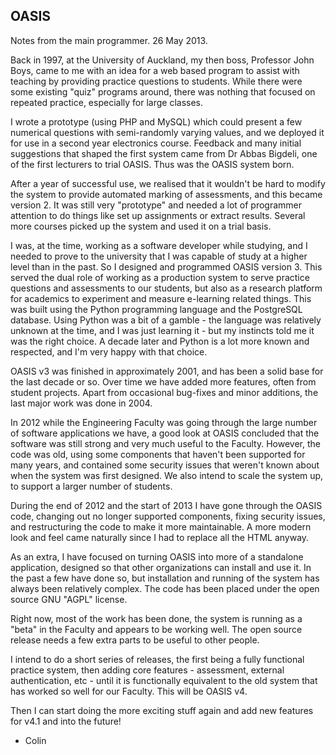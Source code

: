 
OASIS
-----

Notes from the main programmer. 26 May 2013.


Back in 1997, at the University of Auckland, my then boss, Professor John Boys, came to me with an idea for a web based
program to assist with teaching by providing practice questions to students. While there were some existing "quiz"
programs around, there was nothing that focused on repeated practice, especially for large classes.

I wrote a prototype (using PHP and MySQL) which could present a few numerical questions with semi-randomly varying
values, and we deployed it for use in a second year electronics course. Feedback and many initial suggestions that
shaped the first system came from Dr Abbas Bigdeli, one of the first lecturers to trial OASIS.
Thus was the OASIS system born.

After a year of successful use, we realised that it wouldn't be hard to modify the system to provide automated marking
of assessments, and this became version 2. It was still very "prototype" and needed a lot of programmer attention to
do things like set up assignments or extract results. Several more courses picked up the system and used it on
a trial basis.

I was, at the time, working as a software developer while studying, and I needed to prove to the university that I
was capable of study at a higher level than in the past. So I designed and programmed OASIS version 3. This served
the dual role of working as a production system to serve practice questions and assessments to our students, but also
as a research platform for academics to experiment and measure e-learning related things. This was built using the
Python programming language and the PostgreSQL database. Using Python was a bit of a gamble - the language was
relatively unknown at the time, and I was just learning it - but my instincts told me it was the right choice.
A decade later and Python is a lot more known and respected, and I'm very happy with that choice.

OASIS v3 was finished in approximately 2001, and has been a solid base for the last decade or so. Over time we have
added more features, often from student projects. Apart from occasional bug-fixes and minor additions, the
last major work was done in 2004.

In 2012 while the Engineering Faculty was going through the large number of software applications we have, a good look
at OASIS concluded that the software was still strong and very much useful to the Faculty. However, the code was old,
using some components that haven't been supported for many years, and contained some security issues that weren't
known about when the system was first designed. We also intend to scale the system up, to support a larger number
of students.

During the end of 2012 and the start of 2013 I have gone through the OASIS code, changing out no longer supported
components, fixing security issues, and restructuring the code to make it more maintainable. A more modern look
and feel came naturally since I had to replace all the HTML anyway.

As an extra, I have focused on turning OASIS into more of a standalone application, designed so that other
organizations can install and use it. In the past a few have done so, but installation and running of the system
has always been relatively complex. The code has been placed under the open source GNU "AGPL" license.

Right now, most of the work has been done, the system is running as a "beta" in the Faculty and appears to be working
well. The open source release needs a few extra parts to be useful to other people.

I intend to do a short series of releases, the first being a fully functional practice system, then adding core
features - assessment, external authentication, etc - until it is functionally equivalent to the old system
that has worked so well for our Faculty. This will be OASIS v4.

Then I can start doing the more exciting stuff again and add new features for v4.1 and into the future!

- Colin
